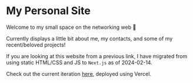 # My Personal Site 

Welcome to my small space on the networking web 👋

Currently displays a little bit about me, my contacts, and some of my recent/beloved projects!

If you are looking at this website from a previous link, I have migrated from using static HTML/CSS and JS to `Next.js` as of 2024-02-14.

Check out the current iteration [here](https://andrearcaina.vercel.app/), deployed using Vercel.
